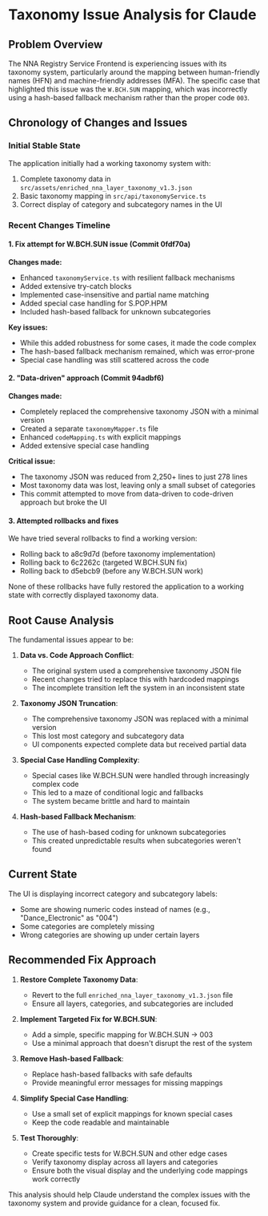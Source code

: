 # Taxonomy Issue Analysis for Claude

## Problem Overview

The NNA Registry Service Frontend is experiencing issues with its taxonomy system, particularly around the mapping between human-friendly names (HFN) and machine-friendly addresses (MFA). The specific case that highlighted this issue was the `W.BCH.SUN` mapping, which was incorrectly using a hash-based fallback mechanism rather than the proper code `003`.

## Chronology of Changes and Issues

### Initial Stable State

The application initially had a working taxonomy system with:
1. Complete taxonomy data in `src/assets/enriched_nna_layer_taxonomy_v1.3.json`
2. Basic taxonomy mapping in `src/api/taxonomyService.ts`
3. Correct display of category and subcategory names in the UI

### Recent Changes Timeline

#### 1. Fix attempt for W.BCH.SUN issue (Commit 0fdf70a)

**Changes made:**
- Enhanced `taxonomyService.ts` with resilient fallback mechanisms 
- Added extensive try-catch blocks
- Implemented case-insensitive and partial name matching
- Added special case handling for S.POP.HPM
- Included hash-based fallback for unknown subcategories

**Key issues:**
- While this added robustness for some cases, it made the code complex
- The hash-based fallback mechanism remained, which was error-prone
- Special case handling was still scattered across the code

#### 2. "Data-driven" approach (Commit 94adbf6)

**Changes made:**
- Completely replaced the comprehensive taxonomy JSON with a minimal version
- Created a separate `taxonomyMapper.ts` file
- Enhanced `codeMapping.ts` with explicit mappings
- Added extensive special case handling

**Critical issue:**
- The taxonomy JSON was reduced from 2,250+ lines to just 278 lines
- Most taxonomy data was lost, leaving only a small subset of categories
- This commit attempted to move from data-driven to code-driven approach but broke the UI

#### 3. Attempted rollbacks and fixes

We have tried several rollbacks to find a working version:
- Rolling back to a8c9d7d (before taxonomy implementation)
- Rolling back to 6c2262c (targeted W.BCH.SUN fix)
- Rolling back to d5ebcb9 (before any W.BCH.SUN work)

None of these rollbacks have fully restored the application to a working state with correctly displayed taxonomy data.

## Root Cause Analysis

The fundamental issues appear to be:

1. **Data vs. Code Approach Conflict**:
   - The original system used a comprehensive taxonomy JSON file
   - Recent changes tried to replace this with hardcoded mappings
   - The incomplete transition left the system in an inconsistent state

2. **Taxonomy JSON Truncation**:
   - The comprehensive taxonomy JSON was replaced with a minimal version
   - This lost most category and subcategory data
   - UI components expected complete data but received partial data

3. **Special Case Handling Complexity**:
   - Special cases like W.BCH.SUN were handled through increasingly complex code
   - This led to a maze of conditional logic and fallbacks
   - The system became brittle and hard to maintain

4. **Hash-based Fallback Mechanism**:
   - The use of hash-based coding for unknown subcategories
   - This created unpredictable results when subcategories weren't found

## Current State

The UI is displaying incorrect category and subcategory labels:
- Some are showing numeric codes instead of names (e.g., "Dance_Electronic" as "004")
- Some categories are completely missing
- Wrong categories are showing up under certain layers

## Recommended Fix Approach

1. **Restore Complete Taxonomy Data**:
   - Revert to the full `enriched_nna_layer_taxonomy_v1.3.json` file
   - Ensure all layers, categories, and subcategories are included

2. **Implement Targeted Fix for W.BCH.SUN**:
   - Add a simple, specific mapping for W.BCH.SUN → 003
   - Use a minimal approach that doesn't disrupt the rest of the system

3. **Remove Hash-based Fallback**:
   - Replace hash-based fallbacks with safe defaults
   - Provide meaningful error messages for missing mappings

4. **Simplify Special Case Handling**:
   - Use a small set of explicit mappings for known special cases
   - Keep the code readable and maintainable

5. **Test Thoroughly**:
   - Create specific tests for W.BCH.SUN and other edge cases
   - Verify taxonomy display across all layers and categories
   - Ensure both the visual display and the underlying code mappings work correctly

This analysis should help Claude understand the complex issues with the taxonomy system and provide guidance for a clean, focused fix.